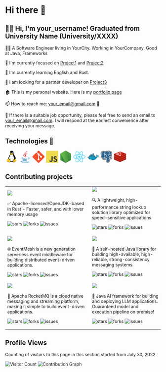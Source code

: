 # Hi there 👋

## 👨‍🎓 Hi, I'm your_username! Graduated from University Name (University/XXXX)

🧑‍💻 A Software Engineer living in YourCity. Working in YourCompany. Good at Java, Frameworks

🔭 I'm currently focused on [Project1](https://github.com/your_username/project1) and [Project2](https://github.com/your_username/project2)

🌱 I'm currently learning English and Rust.

👯 I am looking for a partner developer on [Project3](https://github.com/your_username/project3)

🏠 This is my personal website. Here is my [portfolio page](https://your-website.com)

📫 How to reach me: [your_email@gmail.com](mailto:your_email@gmail.com) 📧

👔 If there is a suitable job opportunity, please feel free to send an email to [your_email@gmail.com](mailto:your_email@gmail.com). I will respond at the earliest convenience after receiving your message.

## Technologies 🚀

<p>
  <img src="https://raw.githubusercontent.com/devicons/devicon/master/icons/linux/linux-original.svg" alt="linux" width="40" height="40"/>
  <img src="https://raw.githubusercontent.com/devicons/devicon/master/icons/java/java-original.svg" alt="java" width="40" height="40"/>
  <img src="https://raw.githubusercontent.com/devicons/devicon/master/icons/git/git-original.svg" alt="git" width="40" height="40"/>
  <img src="https://raw.githubusercontent.com/devicons/devicon/master/icons/javascript/javascript-original.svg" alt="javascript" width="40" height="40"/>
  <img src="https://raw.githubusercontent.com/devicons/devicon/master/icons/nodejs/nodejs-original.svg" alt="nodejs" width="40" height="40"/>
  <img src="https://raw.githubusercontent.com/devicons/devicon/master/icons/react/react-original.svg" alt="react" width="40" height="40"/>
  <img src="https://raw.githubusercontent.com/devicons/devicon/master/icons/docker/docker-original.svg" alt="docker" width="40" height="40"/>
  <img src="https://raw.githubusercontent.com/devicons/devicon/master/icons/postgresql/postgresql-original.svg" alt="postgresql" width="40" height="40"/>
  <img src="https://raw.githubusercontent.com/devicons/devicon/master/icons/redis/redis-original.svg" alt="redis" width="40" height="40"/>
</p>

## Contributing projects

<table>
  <tr>
    <td>
      <a href="https://github.com/your_username/project1">
        <img src="https://github-readme-stats.vercel.app/api/pin/?username=your_username&repo=project1&theme=dark" />
      </a>
      <p>✅ Apache-licensed/OpenJDK-based in Rust - Faster, safer, and with lower memory usage</p>
      <p>
        <img src="https://img.shields.io/github/stars/your_username/project1" alt="stars" />
        <img src="https://img.shields.io/github/forks/your_username/project1" alt="forks" />
        <img src="https://img.shields.io/github/issues/your_username/project1" alt="issues" />
      </p>
    </td>
    <td>
      <a href="https://github.com/your_username/project2">
        <img src="https://github-readme-stats.vercel.app/api/pin/?username=your_username&repo=project2&theme=dark" />
      </a>
      <p>🔍 A lightweight, high-performance string lookup solution library optimized for speed-sensitive applications.</p>
      <p>
        <img src="https://img.shields.io/github/stars/your_username/project2" alt="stars" />
        <img src="https://img.shields.io/github/forks/your_username/project2" alt="forks" />
        <img src="https://img.shields.io/github/issues/your_username/project2" alt="issues" />
      </p>
    </td>
  </tr>
  <tr>
    <td>
      <a href="https://github.com/your_username/project3">
        <img src="https://github-readme-stats.vercel.app/api/pin/?username=your_username&repo=project3&theme=dark" />
      </a>
      <p>🌐 EventMesh is a new generation serverless event middleware for building distributed event-driven applications.</p>
      <p>
        <img src="https://img.shields.io/github/stars/your_username/project3" alt="stars" />
        <img src="https://img.shields.io/github/forks/your_username/project3" alt="forks" />
        <img src="https://img.shields.io/github/issues/your_username/project3" alt="issues" />
      </p>
    </td>
    <td>
      <a href="https://github.com/your_username/project4">
        <img src="https://github-readme-stats.vercel.app/api/pin/?username=your_username&repo=project4&theme=dark" />
      </a>
      <p>🚀 A self-hosted Java library for building high-available, high-reliable, strong-consistency messaging systems.</p>
      <p>
        <img src="https://img.shields.io/github/stars/your_username/project4" alt="stars" />
        <img src="https://img.shields.io/github/forks/your_username/project4" alt="forks" />
        <img src="https://img.shields.io/github/issues/your_username/project4" alt="issues" />
      </p>
    </td>
  </tr>
  <tr>
    <td>
      <a href="https://github.com/your_username/project5">
        <img src="https://github-readme-stats.vercel.app/api/pin/?username=your_username&repo=project5&theme=dark" />
      </a>
      <p>🚀 Apache RocketMQ is a cloud native messaging and streaming platform, making it simple to build event-driven applications.</p>
      <p>
        <img src="https://img.shields.io/github/stars/your_username/project5" alt="stars" />
        <img src="https://img.shields.io/github/forks/your_username/project5" alt="forks" />
        <img src="https://img.shields.io/github/issues/your_username/project5" alt="issues" />
      </p>
    </td>
    <td>
      <a href="https://github.com/your_username/project6">
        <img src="https://github-readme-stats.vercel.app/api/pin/?username=your_username&repo=project6&theme=dark" />
      </a>
      <p>🧠 Java AI framework for building and deploying LLM applications. Guaranteed model and execution pipeline on premise!</p>
      <p>
        <img src="https://img.shields.io/github/stars/your_username/project6" alt="stars" />
        <img src="https://img.shields.io/github/forks/your_username/project6" alt="forks" />
        <img src="https://img.shields.io/github/issues/your_username/project6" alt="issues" />
      </p>
    </td>
  </tr>
</table>

## Profile Views

<p>Counting of visitors to this page in this section started from July 30, 2022</p>

<img src="https://profile-counter.glitch.me/your_username/count.svg" alt="Visitor Count" />

<!-- Добавьте график активности или другую визуализацию -->
<img src="https://github-readme-activity-graph.vercel.app/graph?username=your_username&theme=github-dark" alt="Contribution Graph" />
